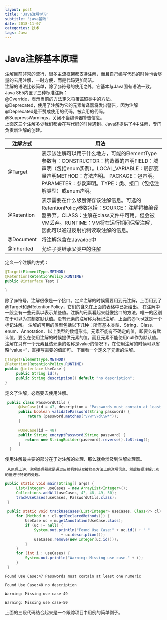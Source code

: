 ```yaml
---
layout: post
title: 'Java注解学习'
subtitle: 'java基础'
date: 2018-11-07
categories: 技术
tags: Java 
---
```


# Java注解基本原理

注解目前非常的流行，很多主流框架都支持注解，而且自己编写代码的时候也会尽量的去用注解，一时方便，而是代码更加简洁。  
注解的语法比较简单，除了@符号的使用之外，它基本与Java固有语法一致。Java SE5内置了三种标准注解：  
@Override，表示当前的方法定义将覆盖超类中的方法。  
@Deprecated，使用了注解为它的元素编译器将发出警告，因为注解@Deprecated是不赞成使用的代码，被弃用的代码。  
@SuppressWarnings，关闭不当编译器警告信息。  
上面这三个注解多少我们都会在写代码的时候遇到。Java还提供了4中注解，专门负责新注解的创建。  

注解方式 | 用法
 --- | ---
@Target | 表示该注解可以用于什么地方，可能的ElementType参数有：CONSTRUCTOR：构造器的声明FIELD：域声明（包括enum实例）。LOCAL_VARIABLE：局部变量声明METHOD：方法声明。     PACKAGE：包声明。PARAMETER：参数声明。TYPE：类、接口（包括注解类型）或enum声明。
@Retention |表示需要在什么级别保存该注解信息。可选的RetentionPolicy参数包括：SOURCE：注解将被编译器丢弃。CLASS：注解在class文件中可用，但会被VM丢弃。RUNTIME：VM将在运行期间保留注解，因此可以通过反射机制读取注解的信息。
@Document | 将注解包含在Javadoc中
@Inherited | 允许子类继承父类中的注解

    
定义一个注解的方式：

```Java
@Target(ElementType.METHOD)
@Retention(RetentionPolicy.RUNTIME)
public @interface Test {
  
}
```
除了@符号，注解很像是一个接口。定义注解的时候需要用到元注解，上面用到了@Target和@RetentionPolicy，它们的含义在上面的表格中已近给出。 
在注解中一般会有一些元素以表示某些值。注解的元素看起来就像接口的方法，唯一的区别在于可以为其制定默认值。没有元素的注解称为标记注解，上面的@Test就是一个标记注解。 
注解的可用的类型包括以下几种：所有基本类型、String、Class、enum、Annotation、以上类型的数组形式。元素不能有不确定的值，即要么有默认值，要么在使用注解的时候提供元素的值。而且元素不能使用null作为默认值。注解在只有一个元素且该元素的名称是value的情况下，在使用注解的时候可以省略“value=”，直接写需要的值即可。 
下面看一个定义了元素的注解。

```Java
@Target(ElementType.METHOD)
@Retention(RetentionPolicy.RUNTIME)
public @interface UseCase {
     public String id();
     public String description() default "no description";
}
```

  定义了注解，必然要去使用注解。
  
```Java
 public class PasswordUtils {
      @UseCase(id = 47, description = "Passwords must contain at least one numeric")
      public boolean validatePassword(String password) {
          return (password.matches("\\w*\\d\\w*"));
      }
  
      @UseCase(id = 48)
      public String encryptPassword(String password) {
         return new StringBuilder(password).reverse().toString();
      }
  }
```
 

使用注解最主要的部分在于对注解的处理，那么就会涉及到注解处理器。

     从原理上讲，注解处理器就是通过反射机制获取被检查方法上的注解信息，然后根据注解元素的值进行特定的处理。

```Java
public static void main(String[] args) {
     List<Integer> useCases = new ArrayList<Integer>();
     Collections.addAll(useCases, 47, 48, 49, 50);
     trackUseCases(useCases, PasswordUtils.class);
 }
 
 public static void trackUseCases(List<Integer> useCases, Class<?> cl) {
     for (Method m : cl.getDeclaredMethods()) {
         UseCase uc = m.getAnnotation(UseCase.class);
         if (uc != null) {
             System.out.println("Found Use Case:" + uc.id() + " "
                         + uc.description());
             useCases.remove(new Integer(uc.id()));
         }
     }
     for (int i : useCases) {
         System.out.println("Warning: Missing use case-" + i);
     }
 }
 ```
```Cmd
Found Use Case:47 Passwords must contain at least one numeric

Found Use Case:48 no description

Warning: Missing use case-49

Warning: Missing use case-50
```

 上面的三段代码结合起来是一个跟踪项目中用例的简单例子。